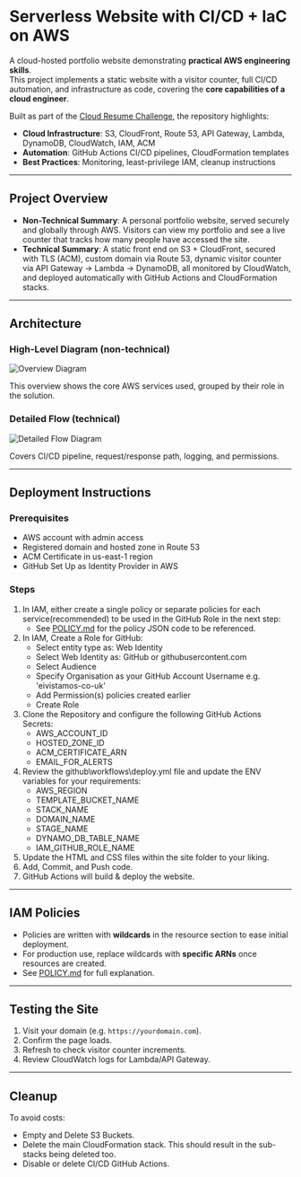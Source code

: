 # Serverless Website with CI/CD + IaC on AWS  

A cloud-hosted portfolio website demonstrating **practical AWS engineering skills**.  
This project implements a static website with a visitor counter, full CI/CD automation, and infrastructure as code, covering the **core capabilities of a cloud engineer**.  

Built as part of the [Cloud Resume Challenge](https://cloudresumechallenge.dev/docs/the-challenge/aws), the repository highlights:  
- **Cloud Infrastructure**: S3, CloudFront, Route 53, API Gateway, Lambda, DynamoDB, CloudWatch, IAM, ACM  
- **Automation**: GitHub Actions CI/CD pipelines, CloudFormation templates  
- **Best Practices**: Monitoring, least-privilege IAM, cleanup instructions  

---

## Project Overview  

- **Non-Technical Summary**: A personal portfolio website, served securely and globally through AWS. Visitors can view my portfolio and see a live counter that tracks how many people have accessed the site.  
- **Technical Summary**: A static front end on S3 + CloudFront, secured with TLS (ACM), custom domain via Route 53, dynamic visitor counter via API Gateway → Lambda → DynamoDB, all monitored by CloudWatch, and deployed automatically with GitHub Actions and CloudFormation stacks.  

---

## Architecture  

### High-Level Diagram (non-technical)  
![Overview Diagram](site/images/architecture-overview.svg)

This overview shows the core AWS services used, grouped by their role in the solution.

### Detailed Flow (technical)  
![Detailed Flow Diagram](site/images/architecture-detailed.svg)

Covers CI/CD pipeline, request/response path, logging, and permissions.

---

## Deployment Instructions  

### Prerequisites  
- AWS account with admin access  
- Registered domain and hosted zone in Route 53 
- ACM Certificate in us-east-1 region 
- GitHub Set Up as Identity Provider in AWS

### Steps  
1. In IAM, either create a single policy or separate policies for each service(recommended) to be used in the GitHub Role in the next step:
   - See [POLICY.md](documentation/POLICY.md) for the policy JSON code to be referenced.
2. In IAM, Create a Role for GitHub:
   - Select entity type as: Web Identity
   - Select Web Identity as: GitHub or githubusercontent.com
   - Select Audience
   - Specify Organisation as your GitHub Account Username e.g. 'eivistamos-co-uk'
   - Add Permission(s) policies created earlier
   - Create Role
3. Clone the Repository and configure the following GitHub Actions Secrets:
   - AWS_ACCOUNT_ID
   - HOSTED_ZONE_ID
   - ACM_CERTIFICATE_ARN
   - EMAIL_FOR_ALERTS
4. Review the github\workflows\deploy.yml file and update the ENV variables for your requirements:
   - AWS_REGION
   - TEMPLATE_BUCKET_NAME
   - STACK_NAME
   - DOMAIN_NAME
   - STAGE_NAME
   - DYNAMO_DB_TABLE_NAME
   - IAM_GITHUB_ROLE_NAME
5. Update the HTML and CSS files within the site folder to your liking.
6. Add, Commit, and Push code.
7. GitHub Actions will build & deploy the website.  

---

## IAM Policies  

- Policies are written with **wildcards** in the resource section to ease initial deployment.  
- For production use, replace wildcards with **specific ARNs** once resources are created.  
- See [POLICY.md](documentation/POLICY.md) for full explanation.  

---

## Testing the Site  

1. Visit your domain (e.g. `https://yourdomain.com`).  
2. Confirm the page loads.  
3. Refresh to check visitor counter increments.  
4. Review CloudWatch logs for Lambda/API Gateway.  

---

## Cleanup  

To avoid costs: 
- Empty and Delete S3 Buckets.
- Delete the main CloudFormation stack. This should result in the sub-stacks being deleted too. 
- Disable or delete CI/CD GitHub Actions.  
